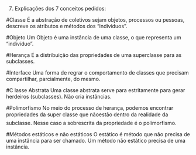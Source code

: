 7. Explicações dos 7 conceitos pedidos:

#Classe
É a abstração de coletivos sejam objetos, processos ou pessoas, descreve os atributos e métodos dos “indivíduos”.

#Objeto
Um Objeto é uma instância de uma classe, o que representa um “indivíduo”.

#Herança
É a distribuição das propriedades de uma superclasse para as subclasses.

#Interface
Uma forma de regrar o comportamento de classes que precisam compartilhar, parcialmente, do mesmo.

#C lasse Abstrata
Uma classe abstrata serve para estritamente para gerar herdeiros (subclasses). Não cria instâncias.

#Polimorfismo
No meio do processo de herança, podemos encontrar propriedades da super classe que nãoestão dentro da realidade da subclasse. Nesse caso a sobrescrita da propriedade é o polimorfismo.
 

#Métodos estáticos e não estáticos
O estático é método que não precisa de uma instância para ser chamado. Um método não estático precisa de uma instância.